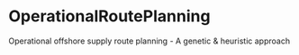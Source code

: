 # OperationalRoutePlanning
Operational offshore supply route planning - A genetic &amp; heuristic approach
